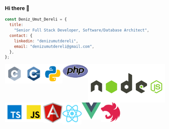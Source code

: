 ### Hi there 👋

```js
const Deniz_Umut_Dereli = {
  title:
    "Senior Full Stack Developer, Software/Database Architect",
  contact: {
    linkedin: "denizumutdereli",
    email: "denizumutdereli@gmail.com",
  },
};
```
<img src="./c.svg" alt="C" width="60" align="left"/>
<img src="./c++.svg" alt="C++" width="60" align="left"/>
<img src="./python.svg" alt="Python" width="60" align="left"/>
<img src="./php.svg" alt="PHP" width="80" align="left"/>
<img src="./node.svg" alt="Nodejs width="60" align="left"/>
<img src="./typescript.svg" alt="Typescript" width="60" align="left"/>
<img src="./javascript.svg" alt="Javacript" width="60" align="left"/>
<img src="./angular.svg" alt="Angular" width="60" align="left"/>
<img src="./react.svg" alt="React" width="60" align="left"/>
<img src="./vue.svg" alt="VueJS" width="60" align="left"/>
<img src="./nest.svg" alt="NestJS" width="60"/>
